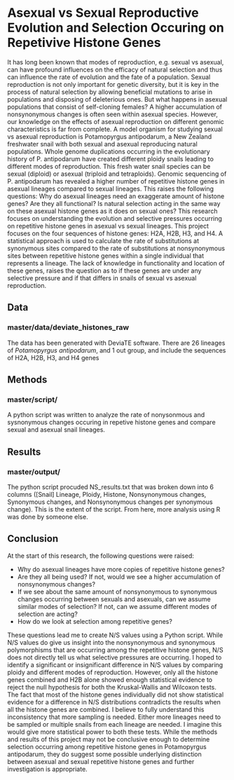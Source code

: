 # Asexual vs Sexual Reproductive Evolution and Selection Occuring on Repetivive Histone Genes
It has long been known that modes of reproduction, e.g. sexual vs asexual, can have profound influences on the efficacy of natural selection and thus can influence the rate of evolution and the fate of a population. Sexual reproduction is not only important for genetic diversity, but it is key in the process of natural selection by allowing beneficial mutations to arise in populations and disposing of deleterious ones. But what happens in asexual populations that consist of self-cloning females? A higher accumulation of nonsynonymous changes is often seen within asexual species. However, our knowledge on the effects of asexual reproduction on different genomic characteristics is far from complete. A model organism for studying sexual vs asexual reproduction is Potamopyrgus antipodarum, a New Zealand freshwater snail with both sexual and asexual reproducing natural populations. Whole genome duplications occurring in the evolutionary history of P. antipodarum have created different ploidy snails leading to different modes of reproduction. This fresh water snail species can be sexual (diploid) or asexual (triploid and tetraploids). Genomic sequencing of P. antipodarum has revealed a higher number of repetitive histone genes in asexual lineages compared to sexual lineages. This raises the following questions: Why do asexual lineages need an exaggerate amount of histone genes? Are they all functional? Is natural selection acting in the same way on these asexual histone genes as it does on sexual ones? 
This research focuses on understanding the evolution and selective pressures occurring on repetitive histone genes in asexual vs sexual lineages. This project focuses on the four sequences of histone genes: H2A, H2B, H3, and H4. A statistical approach is used to calculate the rate of substitutions at synonymous sites compared to the rate of substitutions at nonsynonymous sites between repetitive histone genes within a single individual that represents a lineage. The lack of knowledge in functionality and location of these genes, raises the question as to if these genes are under any selective pressure and if that differs in snails of sexual vs asexual reproduction.

## Data
### master/data/deviate_histones_raw
The data has been generated with DeviaTE software. There are 26 lineages of *Potamopyrgus antipodarum*, and 1 out group, and include the sequences of H2A, H2B, H3, and H4 genes
## Methods
### master/script/
A python script was written to analyze the rate of nonysonmous and sysnonymous changes occuring in repetive histone genes and compare sexual and asexual snail lineages.

## Results
### master/output/
The python script procuded NS_results.txt that was broken down into 6 columns ([Snail] Lineage, Ploidy, Histone, Nonsynonymous changes, Synonymous changes, and  Nonsynonymous changes per synonymous change). This is the extent of the script. From here, more analysis using R was done by someone else.

## Conclusion 
At the start of this research, the following questions were raised:
-	Why do asexual lineages have more copies of repetitive histone genes? 
-	Are they all being used? If not, would we see a higher accumulation of nonsynonymous changes? 
-	If we see about the same amount of nonsynonymous to synonymous changes occurring between sexuals and asexuals, can we assume similar modes of selection? If not, can we assume different modes of selection are acting? 
-	How do we look at selection among repetitive genes? 
 
These questions lead me to create N/S values using a Python script. While N/S values do give us insight into the nonsynonymous and synonymous polymorphisms that are occurring among the repetitive histone genes, N/S does not directly tell us what selective pressures are occurring. I hoped to identify a significant or insignificant difference in N/S values by comparing ploidy and different modes of reproduction. However, only all the histone genes combined and H2B alone showed enough statistical evidence to reject the null hypothesis for both the Kruskal-Wallis and Wilcoxon tests. The fact that most of the histone genes individually did not show statistical evidence for a difference in N/S distributions contradicts the results when all the histone genes are combined. I believe to fully understand this inconsistency that more sampling is needed. Either more lineages need to be sampled or multiple snails from each lineage are needed. I imagine this would give more statistical power to both these tests. While the methods and results of this project may not be conclusive enough to determine selection occurring among repetitive histone genes in Potamopyrgus antipodarum, they do suggest some possible underlying distinction between asexual and sexual repetitive histone genes and further investigation is appropriate.  

